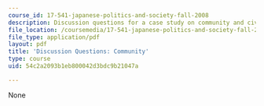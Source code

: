 ```yaml
---
course_id: 17-541-japanese-politics-and-society-fall-2008
description: Discussion questions for a case study on community and civil society.
file_location: /coursemedia/17-541-japanese-politics-and-society-fall-2008/54c2a2093b1eb800042d3bdc9b21047a_questions5.pdf
file_type: application/pdf
layout: pdf
title: 'Discussion Questions: Community'
type: course
uid: 54c2a2093b1eb800042d3bdc9b21047a

---
```

None